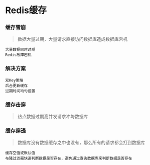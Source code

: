 # Redis缓存

### 缓存雪崩

> 数据大量过期，大量请求直接访问数据库造成数据库宕机

```
大量数据同时过期
Redis故障宕机
```

### 解决方案
```
双Key策略
后台更新缓存
过期时间均匀设置
```


### 缓存击穿

> 热点数据过期高并发请求冲垮数据库

### 缓存穿透

> 数据库没有数据缓存之中也没有，那么所有的请求都会打到数据库

```
缓存空值或默认值
布隆过滤器快速判断数据是否存在，避免通过查询数据库来判断数据是否存在
```
